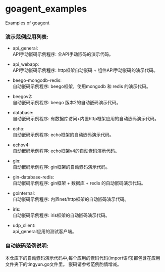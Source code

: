 # goagent_examples
Examples of goagent
### 演示范例应用列表:
* api_general:
  <br/>
  API手动嵌码示例程序: 全API手动嵌码的演示代码。
  
* api_webapp:
  <br/>
  API手动嵌码示例程序: http框架自动嵌码 + 组件API手动嵌码的演示代码。

* beego-mongodb-redis:
  <br/>
  自动嵌码示例程序: beego框架，使用mongodb 和 redis 的演示代码。
  
* beegov2:
  <br/>
  自动嵌码示例程序: beego 版本2的自动嵌码演示代码。

* database:
  <br/>
  自动嵌码示例程序: 有数据库访问+内置http框架应用的自动嵌码演示代码。

* echo:
  <br/>
  自动嵌码示例程序: echo框架的自动嵌码演示代码。

* echov4:
  <br/>
  自动嵌码示例程序: echo框架v4的自动嵌码演示代码。

* gin:
  <br/>
  自动嵌码示例程序: gin框架的自动嵌码演示代码。

* gin-database-redis:
  <br/>
  自动嵌码示例程序: gin框架 + 数据库 + redis 的自动嵌码演示代码。

* gointernal:
  <br/>
  自动嵌码示例程序: 内置net/http框架的自动嵌码演示代码。

* iris:
  <br/>
  自动嵌码示例程序: iris框架的自动嵌码演示代码。

* udp_client:
  <br/>
  api_general应用的测试客户端。
  
### 自动嵌码范例说明:
  本仓库下的自动嵌码演示代码中,每个应用的嵌码代码(import语句)都包含在应用文件夹下的tingyun.go文件里。
  嵌码请参考范例酌情增减。

